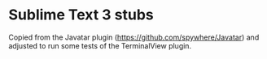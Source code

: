 # Sublime Text 3 stubs
Copied from the Javatar plugin (https://github.com/spywhere/Javatar) and adjusted to run some tests of the TerminalView plugin.
